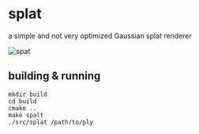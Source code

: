 # splat

a simple and not very optimized Gaussian splat renderer

![spat](https://gist.githubusercontent.com/jakobbbb/07b118dc8e9ede626dae1d4283e72360/raw/d86aef155ae754af87464c3ca70205a394cf3f7c/bike.webp)

## building & running

```
mkdir build
cd build
cmake ..
make spalt
./src/splat /path/to/ply
```
